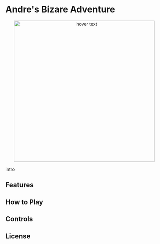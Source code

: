 # Andre's Bizare Adventure

<p align="center">
  <img src="https://cdn.discordapp.com/attachments/1162726839257669733/1163580949271945247/403d1f3f-7dfc-4405-a0ff-7a0711e90019.jpg?ex=65401834&is=652da334&hm=b4c298cb95ea5113f0b11245eacd475ac2ebc3e24f1c343b5b578a9d2513fb1d&" width="450" title="hover text">
</p>
intro

## Features


## How to Play


## Controls


## License

